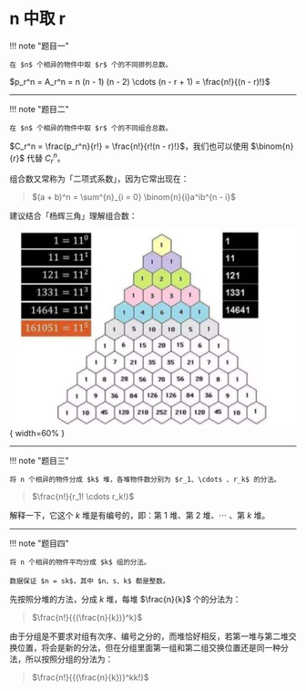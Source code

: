 # n 中取 r

!!! note "题目一"

    在 $n$ 个相异的物件中取 $r$ 个的不同排列总数。

$p_r^n = A_r^n = n (n - 1) (n - 2) \cdots (n - r + 1) = \frac{n!}{(n - r)!}$

---

!!! note "题目二"

    在 $n$ 个相异的物件中取 $r$ 个的不同组合总数。

$C_r^n = \frac{p_r^n}{r!} = \frac{n!}{r!(n - r)!}$，我们也可以使用 $\binom{n}{r}$ 代替 $C_r^n$。

组合数又常称为「二项式系数」，因为它常出现在：
> $(a + b)^n = \sum^{n}_{i = 0} \binom{n}{i}a^ib^{n - i}$

建议结合「杨辉三角」理解组合数：

![杨辉三角](../../img/杨辉三角.png){ width=60% }

---

!!! note "题目三"

    将 n 个相异的物件分成 $k$ 堆，各堆物件数分别为 $r_1、\cdots 、r_k$ 的分法。

> $\frac{n!}{r_1! \cdots r_k!}$

解释一下，它这个 $k$ 堆是有编号的，即：第 $1$ 堆、第 $2$ 堆、$\cdots$ 、第 $k$ 堆。

---

!!! note "题目四"

    将 n 个相异的物件平均分成 $k$ 组的分法。

    数据保证 $n = sk$，其中 $n、s、k$ 都是整数。

先按照分堆的方法，分成 $k$ 堆，每堆 $\frac{n}{k}$ 个的分法为：
> $\frac{n!}{{(\frac{n}{k})}^k}$

由于分组是不要求对组有次序、编号之分的，而堆恰好相反，若第一堆与第二堆交换位置，将会是新的分法，但在分组里面第一组和第二组交换位置还是同一种分法，所以按照分组的分法为：
> $\frac{n!}{{(\frac{n}{k})}^kk!}$